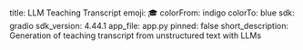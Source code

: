 title: LLM Teaching Transcript
emoji: 🎓
colorFrom: indigo
colorTo: blue
sdk: gradio
sdk_version: 4.44.1
app_file: app.py
pinned: false
short_description: Generation of teaching transcript from unstructured text with LLMs